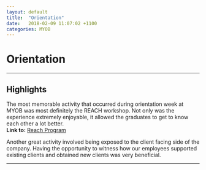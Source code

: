 ```yaml
---
layout: default
title:  "Orientation"
date:   2018-02-09 11:07:02 +1100
categories: MYOB
---
```


# [](#header-1)Orientation

* * *

## [](#header-1)Highlights
The most memorable activity that occurred during orientation week at MYOB
was most definitely the REACH workshop. Not only was the experience extremely
enjoyable, it allowed the graduates to get to know each other a lot better.
<br><strong>Link to:</strong> [Reach Program](http://www.reach.org.au/)

Another great activity involved being exposed to the client facing side of
the company. Having the opportunity to witness how our employees supported
existing clients and obtained new clients was very beneficial.

* * *
